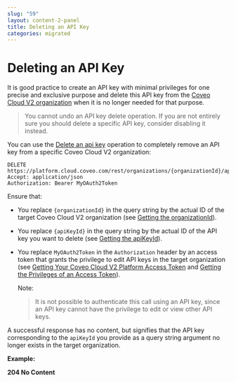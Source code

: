 ```yaml
---
slug: "59"
layout: content-2-panel
title: Deleting an API Key
categories: migrated
---
```


# Deleting an API Key

It is good practice to create an API key with minimal privileges for one precise and exclusive purpose and delete this API key from the [Coveo Cloud V2 organization](Glossary_37585054.html#Glossary-CoveoCloudV2Organization) when it is no longer needed for that purpose. 

> You cannot undo an API key delete operation. If you are not entirely sure you should delete a specific API key, consider disabling it instead.

You can use the [Delete an api key](https://platform.cloud.coveo.com/docs?api=AuthorizationServer#!/Api32Keys/rest_organizations_paramId_apikeys_paramId_delete) operation to completely remove an API key from a specific Coveo Cloud V2 organization:

```
DELETE https://platform.cloud.coveo.com/rest/organizations/{organizationId}/apikeys/{apiKeyId}
Accept: application/json
Authorization: Bearer MyOAuth2Token
```

Ensure that:

-   You replace `{organizationId}` in the query string by the actual ID of the target Coveo Cloud V2 organization (see [Getting the organizationId](Getting_the_organizationId)).
-   You replace `{apiKeyId}` in the query string by the actual ID of the API key you want to delete (see [Getting the apiKeyId](Getting_the_apiKeyId)).
-   You replace `MyOAuth2Token` in the `Authorization` header by an access token that grants the privilege to edit API keys in the target organization (see [Getting Your Coveo Cloud V2 Platform Access Token](Getting_Your_Coveo_Cloud_V2_Platform_Access_Token) and [Getting the Privileges of an Access Token](Getting_the_Privileges_of_an_Access_Token)).

    Note:

    > It is not possible to authenticate this call using an API key, since an API key cannot have the privilege to edit or view other API keys.

A successful response has no content, but signifies that the API key corresponding to the `apiKeyId` you provide as a query string argument no longer exists in the target organization.

**Example:**

**204 No Content**

```
 
```


